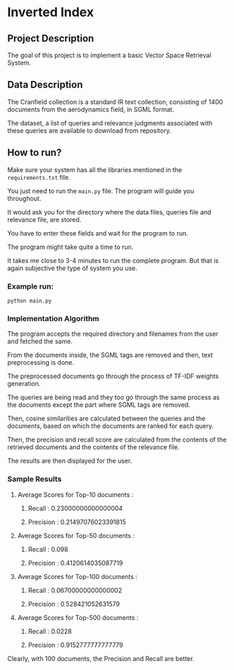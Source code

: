 # Inverted Index

## Project Description

The goal of this project is to implement a basic Vector Space Retrieval System. 

## Data Description

The Cranfield collection is a standard IR text collection, consisting of 1400 documents from the aerodynamics field, in SGML format. 

The dataset, a list of queries and relevance judgments associated with these queries are available to download from repository.

## How to run?

Make sure your system has all the libraries mentioned in the `requirements.txt` file. 

You just need to run the `main.py` file. The program will guide you throughout. 

It would ask you for the directory where the data files, queries file and relevance file, are stored. 

You have to enter these fields and wait for the program to run. 

The program might take quite a time to run. 

It takes me close to 3-4 minutes to run the complete program. But that is again subjective the type of system you use.


### Example run:

```
python main.py
```

### Implementation Algorithm

The program accepts the required directory and filenames from the user and fetched the same. 

From the documents inside, the SGML tags are removed and then, text preprocessing is done. 

The preprocessed documents go through the process of TF-IDF weights generation. 

The queries are being read and they too go through the same process as the documents except the part where SGML tags are removed. 

Then, cosine similarities are calculated between the queries and the documents, based on which the documents are ranked for each query. 

Then, the precision and recall score are calculated from the contents of the retrieved documents and the contents of the relevance file. 

The results are then displayed for the user.


### Sample Results

1) Average Scores for Top-10 documents :

	1) Recall : 0.23000000000000004

	2) Precision : 0.21497076023391815


2) Average Scores for Top-50 documents :

	1) Recall : 0.098

	2) Precision : 0.4120614035087719


3) Average Scores for Top-100 documents :

	1) Recall : 0.06700000000000002

	2) Precision : 0.528421052631579


4) Average Scores for Top-500 documents : 

	1) Recall : 0.0228

	2) Precision : 0.9152777777777779

Clearly, with 100 documents, the Precision and Recall are better.
